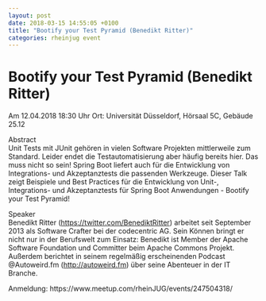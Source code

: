 ```yaml
---
layout: post
date: 2018-03-15 14:55:05 +0100
title: "Bootify your Test Pyramid (Benedikt Ritter)"
categories: rheinjug event
---
```

# Bootify your Test Pyramid (Benedikt Ritter)
Am 12.04.2018 18:30 Uhr
Ort: Universität Düsseldorf, Hörsaal 5C, Gebäude 25.12
<p>Abstract<br/>Unit Tests mit JUnit gehören in vielen Software Projekten mittlerweile zum Standard. Leider endet die Testautomatisierung aber häufig bereits hier. Das muss nicht so sein! Spring Boot liefert auch für die Entwicklung von Integrations- und Akzeptanztests die passenden Werkzeuge. Dieser Talk zeigt Beispiele und Best Practices für die Entwicklung von Unit-, Integrations- und Akzeptanztests für Spring Boot Anwendungen - Bootify your Test Pyramid!</p> <p>Speaker<br/>Benedikt Ritter (<a href="https://twitter.com/BenediktRitter" class="linkified">https://twitter.com/BenediktRitter</a>) arbeitet seit September 2013 als Software Crafter bei der codecentric AG. Sein Können bringt er nicht nur in der Berufswelt zum Einsatz: Benedikt ist Member der Apache Software Foundation und Committer beim Apache Commons Projekt. Außerdem berichtet in seinem regelmäßig erscheinenden Podcast @Autoweird.fm (<a href="http://autoweird.fm" class="linkified">http://autoweird.fm</a>) über seine Abenteuer in der IT Branche.</p> 
Anmeldung: https://www.meetup.com/rheinJUG/events/247504318/